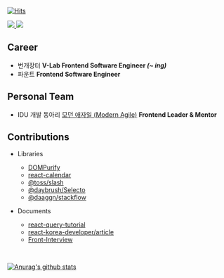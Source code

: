 [![Hits](https://hits.seeyoufarm.com/api/count/incr/badge.svg?url=https%3A%2F%2Fgithub.com%2Fssi02014&count_bg=%2379C83D&title_bg=%23555555&icon=compropago.svg&icon_color=%23E7E7E7&title=hits&edge_flat=false)](https://hits.seeyoufarm.com)
<br />

<div>
  <a href="https://www.linkedin.com/in/%EB%AF%BC%EC%9E%AC-%EC%A0%84-b07774216" target="_blank">
    <img src="https://img.shields.io/badge/LinkedIn-3776AB?style=for-the-badge&logo=linkedin&logoColor=white" />
  </a>
  <a href="https://blog.naver.com/ssi02014" target="_blank">
    <img src="https://img.shields.io/badge/Naver Blog-03C75A?style=for-the-badge&logo=naver&logoColor=white" />
  </a>
</div>

## Career
- 번개장터 <b> V-Lab Frontend Software Engineer <i>(~ ing)</i></b>
- 파운트 <b> Frontend Software Engineer </b> 

## Personal Team
- IDU 개발 동아리 [모던 애자일 (Modern Agile)](https://modern-agile-official-client.vercel.app/) <b> Frontend Leader & Mentor </b>

## Contributions
- Libraries
  - [DOMPurify](https://github.com/cure53/DOMPurify)
  - [react-calendar](https://github.com/wojtekmaj/react-calendar)
  - [@toss/slash](https://github.com/toss/slash)
  - [@daybrush/Selecto](https://github.com/daybrush/selecto)
  - [@daaggn/stackflow](https://github.com/daangn/stackflow)

- Documents
  - [react-query-tutorial](https://github.com/ssi02014/react-query-tutorial)
  - [react-korea-developer/article](https://github.com/react-korea-developer/article)
  - [Front-Interview](https://github.com/ssi02014/Front-Interview)
<br />

[![Anurag's github stats](https://github-readme-stats.vercel.app/api?username=ssi02014)](https://github.com/anuraghazra/github-readme-stats)
